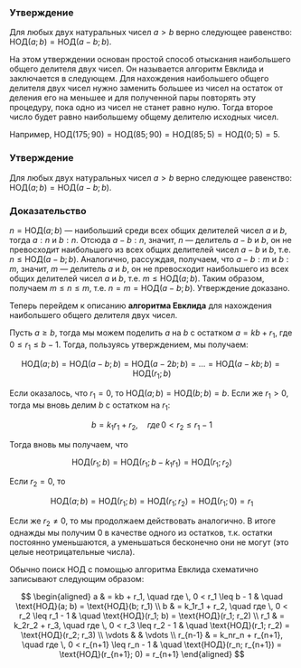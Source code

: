 ### Утверждение

Для любых двух натуральных чисел $a > b$ верно следующее равенство: $\text{НОД}(a; b) = \text{НОД}(a - b; b)$.

На этом утверждении основан простой способ отыскания наибольшего общего делителя двух чисел. Он называется алгоритм Евклида и заключается в следующем. Для нахождения наибольшего общего делителя двух чисел нужно заменить большее из чисел на остаток от деления его на меньшее и для полученной пары повторять эту процедуру, пока одно из чисел не станет равно нулю. Тогда второе число будет равно наибольшему общему делителю исходных чисел.

Например, $\text{НОД}(175; 90) = \text{НОД}(85; 90) = \text{НОД}(85; 5) = \text{НОД}(0; 5) = 5$.


### Утверждение

Для любых двух натуральных чисел $a > b$ верно следующее равенство: $\text{НОД}(a; b) = \text{НОД}(a - b; b)$.

### Доказательство

$n = \text{НОД}(a; b)$ — наибольший среди всех общих делителей чисел $a$ и $b$, тогда $a : n$ и $b : n$. Отсюда $a - b : n$, значит, $n$ — делитель $a - b$ и $b$, он не превосходит наибольшего из всех общих делителей чисел $a - b$ и $b$, т.е. $n \leq \text{НОД}(a - b; b)$. Аналогично, рассуждая, получаем, что $a - b : m$ и $b : m$, значит, $m$ — делитель $a$ и $b$, он не превосходит наибольшего из всех общих делителей чисел $a$ и $b$, т.е. $m \leq \text{НОД}(a; b)$. Таким образом, получаем $m \leq n \leq m$, т.е. $n = m = \text{НОД}(a - b; b)$. Утверждение доказано.

Теперь перейдем к описанию **алгоритма Евклида** для нахождения наибольшего общего делителя двух чисел.

Пусть $a \geq b$, тогда мы можем поделить $a$ на $b$ с остатком $a = kb + r_1$, где $0 \leq r_1 \leq b - 1$. Тогда, пользуясь утверждением, мы получаем:

$$
\text{НОД}(a; b) = \text{НОД}(a - b; b) = \text{НОД}(a - 2b; b) = \dots = \text{НОД}(a - kb; b) = \text{НОД}(r_1; b)
$$

Если оказалось, что $r_1 = 0$, то $\text{НОД}(a; b) = \text{НОД}(b; b) = b$. Если же $r_1 > 0$, тогда мы вновь делим $b$ с остатком на $r_1$:

$$
b = k_1r_1 + r_2, \quad где \, 0 < r_2 \leq r_1 - 1
$$

Тогда вновь мы получаем, что

$$
\text{НОД}(r_1; b) = \text{НОД}(r_1; b - k_1r_1) = \text{НОД}(r_1; r_2)
$$

Если $r_2 = 0$, то

$$
\text{НОД}(a; b) = \text{НОД}(r_1; b) = \text{НОД}(r_1; r_2) = \text{НОД}(r_1; 0) = r_1
$$

Если же $r_2 \neq 0$, то мы продолжаем действовать аналогично. В итоге однажды мы получим 0 в качестве одного из остатков, т.к. остатки постоянно уменьшаются, а уменьшаться бесконечно они не могут (это целые неотрицательные числа).

Обычно поиск НОД с помощью алгоритма Евклида схематично записывают следующим образом:

$$
\begin{aligned}
a & = kb + r_1, \quad где \, 0 < r_1 \leq b - 1 & \quad \text{НОД}(a; b) = \text{НОД}(b; r_1) \\
b & = k_1r_1 + r_2, \quad где \, 0 < r_2 \leq r_1 - 1 & \quad \text{НОД}(r_1; b) = \text{НОД}(r_1; r_2) \\
r_1 & = k_2r_2 + r_3, \quad где \, 0 < r_3 \leq r_2 - 1 & \quad \text{НОД}(r_1; r_2) = \text{НОД}(r_2; r_3) \\
\vdots & & \vdots \\
r_{n-1} & = k_nr_n + r_{n+1}, \quad где \, 0 < r_{n+1} \leq r_n - 1 & \quad \text{НОД}(r_n; r_{n+1}) = \text{НОД}(r_{n+1}; 0) = r_{n+1}
\end{aligned}
$$


